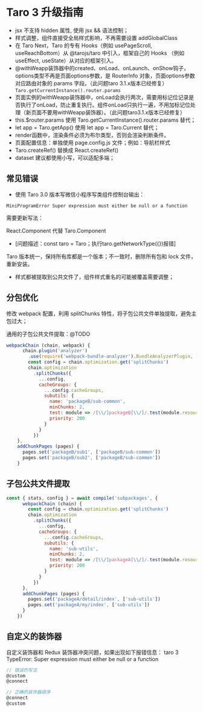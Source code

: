 # Taro 3 升级指南

- jsx 不支持 hidden 属性, 使用 jsx && 语法控制；
- 样式调整，组件直接受全局样式影响，不再需要设置 addGlobalClass
- 在 Taro Next，Taro 的专有 Hooks（例如 usePageScroll, useReachBottom）从 @tarojs/taro 中引入，框架自己的 Hooks （例如 useEffect, useState）从对应的框架引入。
- @withWeapp装饰器中的created、onLoad、onLaunch、onShow钩子，options类型不再是页面options参数，是 RouterInfo 对象，页面options参数对应路由对象的 params 字段。（此问题taro 3.1.x版本已经修复）`Taro.getCurrentInstance().router.params`
- 页面实例的withWeapp装饰器中，onLoad会执行两次，需要用标记位记录是否执行了onLoad，防止重复执行。组件onLoad只执行一遍，不用加标记位处理（新页面不要用withWeapp装饰器）。（此问题taro3.1.x版本已经修复）
- this.$router.params 使用 Taro.getCurrentInstance().router.params 替代；
- let app = Taro.getApp() 使用 let app = Taro.Current 替代；
- render函数中，渲染条件必须为布尔类型，否则会渲染判断条件。
- 页面配置信息：单独使用 page.config.js 文件；例如：导航栏样式
- Taro.createRef() 替换成 React.createRef()
- dataset 建议都使用小写，可以适配多端；

## 常见错误

- 使用 Taro 3.0 版本写微信小程序写类组件控制台输出：
  
`MiniProgramError Super expression must either be null or a function`

需要更新写法：

React.Component 代替 Taro.Component

- [问题描述：const taro = Taro；执行taro.getNetworkType({})报错]

Taro 版本统一，保持所有库都是一个版本；不一致时，删除所有包和 lock 文件，重新安装。

- 样式都被提取到公共文件了，组件样式重名的可能被覆盖需要调整；

## 分包优化

修改 webpack 配置，利用 splitChunks 特性，将子包公共文件单独提取，避免主包过大；

通用的子包公共文件提取：@TODO

```js
webpackChain (chain, webpack) {
      chain.plugin('analyzer')
        .use(require('webpack-bundle-analyzer').BundleAnalyzerPlugin, [])
        const config = chain.optimization.get('splitChunks')
        chain.optimization
          .splitChunks({
            ...config,
            cacheGroups: {
              ...config.cacheGroups,
              subutils: {
                name: 'packageB/sub-common',
                minChunks: 2,
                test: module => /[\\/]packageB[\\/]/.test(module.resource),
                priority: 200
              }
            }
          })
    },
    addChunkPages (pages) {
      pages.set('packageB/sub1', ['packageB/sub-common'])
      pages.set('packageB/sub2', ['packageB/sub-common'])
    }
```

## 子包公共文件提取

```js
const { stats, config } = await compile('subpackages', {
      webpackChain (chain) {
        const config = chain.optimization.get('splitChunks')
        chain.optimization
          .splitChunks({
            ...config,
            cacheGroups: {
              ...config.cacheGroups,
              subutils: {
                name: 'sub-utils',
                minChunks: 2,
                test: module => /[\\/]packageA[\\/]/.test(module.resource),
                priority: 200
              }
            }
          })
      },
      addChunkPages (pages) {
        pages.set('packageA/detail/index', ['sub-utils'])
        pages.set('packageA/my/index', ['sub-utils'])
      }
    })
```

## 自定义的装饰器

自定义装饰器和 Redux 装饰器冲突问题，如果出现如下报错信息：
taro 3 TypeError: Super expression must either be null or a function

```js
// 错误的写法
@custom
@connect

// 正确的装饰器顺序
@connect
@custom
```
